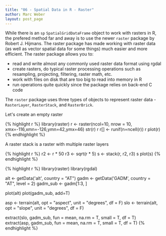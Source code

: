 ```yaml
---
title: "06 - Spatial Data in R - Raster"
author: Marc Weber
layout: post_page
---
```


While there is an `sp` `SpatialGridDataFrame` object to work with rasters in R, the prefered method far and away is to use the newer `raster` package by Robert J. Hijmans.  The raster package has made working with raster data (as well as vector spatial data for some things) much easier and more efficient.  The raster package allows you to:
- read and write almost any commonly used raster data format using rgdal
- create rasters, do typical raster processing operations such as resampling, projecting, filtering, raster math, etc.
- work with files on disk that are too big to read into memory in R
- run operations quite quickly since the package relies on back-end C code

The `raster` package uses three types of objects to represent raster data - `RasterLayer`, `RasterStack`, and `RasterBrick`.

Let's create an empty raster

{% highlight r %}
library(raster)
r <- raster(ncol=10, nrow = 10, xmx=-116,xmn=-126,ymn=42,ymx=46)
str(r)
r
r[] <- runif(n=ncell(r))
r
plot(r)
{% endhighlight %}

A raster stack is a raster with multiple raster layers

{% highlight r %}
r2 <- r * 50
r3 <- sqrt(r * 5)
s <- stack(r, r2, r3)
s
plot(s)
{% endhighlight %}

{% highlight r %}
library(raster)
library(rgdal)

alt <- getData('alt', country = "AT")
gadm <- getData('GADM', country = "AT", level = 2)
gadm_sub <- gadm[1:3, ]

plot(alt)
plot(gadm_sub, add=T)

asp <- terrain(alt, opt = "aspect", unit = "degrees", df = F)
slo <- terrain(alt, opt = "slope", unit = "degrees", df = F)

extract(slo, gadm_sub, fun = mean, na.rm = T, small = T, df = T)
extract(asp, gadm_sub, fun = mean, na.rm = T, small = T, df = T)
{% endhighlight %}

